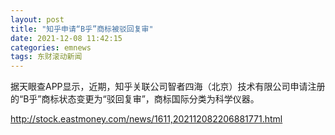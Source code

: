 ```yaml
---
layout: post
title: "知乎申请“B乎”商标被驳回复审"
date: 2021-12-08 11:42:15
categories: emnews
tags: 东财滚动新闻
---
```


据天眼查APP显示，近期，知乎关联公司智者四海（北京）技术有限公司申请注册的“B乎”商标状态变更为“驳回复审”，商标国际分类为科学仪器。 

<http://stock.eastmoney.com/news/1611,202112082206881771.html>